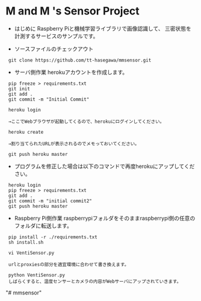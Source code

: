 # M and M 's Sensor Project

* はじめに
 Raspberry Piと機械学習ライブラリで画像認識して、
 三密状態を計測するサービスのサンプルです。

* ソースファイルのチェックアウト
```
 git clone https://github.com/tt-hasegawa/mmsensor.git
```

* サーバ側作業
 herokuアカウントを作成します。
```
 pip freeze > requirements.txt
 git init
 git add .
 git commit -m "Initial Commit"
```

```
 heroku login

 →ここでWebブラウザが起動してくるので、herokuにログインしてください。
```

```
 heroku create 

 →割り当てられたURLが表示されるのでメモっておいてください。
```

```
 git push heroku master
```

* プログラムを修正した場合は以下のコマンドで再度herokuにアップしてください。
```
 heroku login
 pip freeze > requirements.txt
 git add .
 git commit -m "initial commit2"
 git push heroku master
```

* Raspberry Pi側作業
 raspberrypiフォルダをそのままraspberrypi側の任意のフォルダに転送します。

```
 pip install -r ./requirements.txt
 sh install.sh
```

```
 vi VentiSensor.py

 urlとproxiesの部分を適宜環境に合わせて書き換えます。
```

```
 python VentiSensor.py
 しばらくすると、温度センサーとカメラの内容がWebサーバにアップされていきます。
```
"# mmsensor" 
